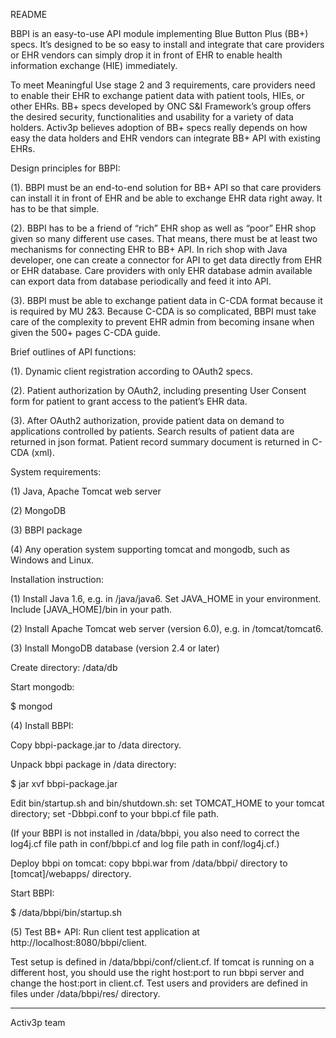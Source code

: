 README

BBPI is an easy-to-use API module implementing Blue Button Plus (BB+) specs. It’s designed to be so easy to install and integrate that care providers or EHR vendors can simply drop it in front of EHR to enable health information exchange (HIE) immediately.

To meet Meaningful Use stage 2 and 3 requirements, care providers need to enable their EHR to exchange patient data with patient tools, HIEs, or other EHRs. BB+ specs developed by ONC S&I Framework’s group offers the desired security, functionalities and usability for a variety of data holders. Activ3p believes adoption of BB+ specs really depends on how easy the data holders and EHR vendors can integrate BB+ API with existing EHRs. 

Design principles for BBPI:

(1). BBPI must be an end-to-end solution for BB+ API so that care providers can install it in front of EHR and be able to exchange EHR data right away. It has to be that simple.

(2). BBPI has to be a friend of “rich” EHR shop as well as “poor” EHR shop given so many different use cases.  That means, there must be at least two mechanisms for connecting EHR to BB+ API. In rich shop with Java developer, one can create a connector for API to get data directly from EHR or EHR database. Care providers with only EHR database admin available can export data from database periodically and feed it into API.

(3). BBPI must be able to exchange patient data in C-CDA format because it is required by MU 2&3. Because C-CDA is so complicated, BBPI must take care of the complexity to prevent EHR admin from becoming insane when given the 500+ pages C-CDA guide.

Brief outlines of API functions:

(1). Dynamic client registration according to OAuth2 specs. 

(2). Patient authorization by OAuth2, including presenting User Consent form for patient to grant access to the patient’s EHR data.

(3). After OAuth2 authorization, provide patient data on demand to applications controlled by patients.  Search results of patient data are returned in json format. Patient record summary document is returned in C-CDA (xml).   

System requirements:

(1) Java, Apache Tomcat web server
  
(2) MongoDB
  
(3) BBPI package
  
(4) Any operation system supporting tomcat and mongodb, such as Windows and Linux.


Installation instruction:

(1) Install Java 1.6, e.g. in /java/java6. Set JAVA_HOME in your environment. Include [JAVA_HOME]/bin in your path.

(2) Install Apache Tomcat web server (version 6.0), e.g. in /tomcat/tomcat6.

(3) Install MongoDB  database (version 2.4 or later)

Create directory: /data/db

Start mongodb:

  $ mongod 

(4) Install BBPI:

Copy bbpi-package.jar to /data directory.

Unpack bbpi package in /data directory:

  $ jar xvf bbpi-package.jar

Edit bin/startup.sh and bin/shutdown.sh: set TOMCAT_HOME to your tomcat directory; set -Dbbpi.conf to your bbpi.cf file path.

(If your BBPI is not installed in /data/bbpi, you also need to correct the log4j.cf file path in conf/bbpi.cf and log file path in conf/log4j.cf.)

Deploy bbpi on tomcat: copy bbpi.war from /data/bbpi/ directory to [tomcat]/webapps/ directory.

Start BBPI:

  $ /data/bbpi/bin/startup.sh

(5) Test BB+ API: Run client test application at http://localhost:8080/bbpi/client. 

Test setup is defined in /data/bbpi/conf/client.cf. If tomcat is running on a different host, you should use the right host:port to run bbpi server and change the host:port in client.cf.  Test users and providers are defined in files under /data/bbpi/res/ directory.




---
Activ3p team


